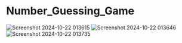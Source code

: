 # Number_Guessing_Game
![Screenshot 2024-10-22 013615](https://github.com/user-attachments/assets/b7da363b-3810-4548-8382-54a07564abd8)
![Screenshot 2024-10-22 013646](https://github.com/user-attachments/assets/7cb15816-e42b-466b-83b8-4f4cfc01946d)
![Screenshot 2024-10-22 013735](https://github.com/user-attachments/assets/b6c7086e-b715-49e7-af1e-a7a7687fab96)

